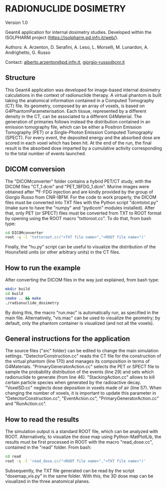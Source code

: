 #  RADIONUCLIDE DOSIMETRY

Version 1.0

Geant4 application for internal dosimetry studies.
Developed within the ISOLPHARM project (https://isolpharm.pd.infn.it/web/).

Authors: A. Arzenton, D. Serafini, A. Leso, L. Morselli, M. Lunardon, A.
Andrighetto, G. Russo

Contact: alberto.arzenton@pd.infn.it, giorgio-russo@cnr.it


## Structure

This Geant4 application was developed for image-based internal dosimetry
calculations in the context of radionuclide therapy.
A virtual phantom is built taking the anatomical information contained in a
Computed Tomography (CT) file. Its geometry, composed by an array of voxels, is
based on G4PhantomParameterisation. Each tissue, represented by a different
density in the CT, can be associated to a different G4Material.
The generation of primaries follows instead the distribution contained in an
emission tomography file, which can be either a Positron Emission Tomography
(PET) or a Single-Photon Emission Computed Tomography (SPECT).
For every event, the deposited energy and the absorbed dose are scored in each
voxel which has been hit. At the end of the run, the final result is the
absorbed dose imparted by a cumulative activity corresponding to the total
number of events launched.


## DICOM conversion

The "DICOMconverter" folder contains a hybrid PET/CT study, with the DICOM files
"CT_1.dcm" and "PET_18FDG_1.dcm". Murine images were obtained after ¹⁸F-FDG
injection and are kindly provided by the group of Giorgio Russo from CNR-IBFM.
For the code to work properly, the DICOM files must be converted into TXT files
with the Python script "dcmtotxt.py" (make sure to have the "numpy" and
"pydicom" modules installed). After that, only PET (or SPECT) files must be
converted from TXT to ROOT format by opening using the ROOT macro
"txttoroot.cc". To do that, from bash type:

````bash
cd DICOMconverter
root -q -l 'txttoroot.cc("<TXT file name>","<ROOT file name>")'
````

Finally, the "hu.py" script can be useful to visualize the
distribution of the Hounsfield units (or other arbitrary units) in the CT files.


## How to run the example

After converting the DICOM files in the way just explained, from bash type:

````bash
mkdir build
cd build
cmake .. && make
./radionuclide_dosimetry
````

By doing this, the macro "run.mac" is automatically run, as specified in the
main file. Alternatively, "vis.mac" can be used to visualize the geometry; by
default, only the phantom container is visualized (and not all the voxels).


## General instructions for the application

The source files ("src" folder) can be edited to change the main simulation
settings.
"DetectorConstruction.cc" reads the CT file for the construction of the virtual
phantom (line 170) and manages its composition in terms of G4Materials.
"PrimaryGeneratorAction.cc" selects the PET or SPECT file to sample the
probability distribution of the events (line 29) and sets which radionuclide to
generate (from line 46).
"StackingAction.cc" allows to kill certain particle species when generated by
the radioactive decay.
"VoxelSD.cc" neglects dose deposition in voxels made of air (line 57).
When changing the number of voxels, it is important to update this parameter in
"DetectorConstruction.cc", "EventAction.cc", "PrimaryGeneratorAction.cc" and
"RunAction.cc".


## How to read the results

The simulation output is a standard ROOT file, which can be analyzed with ROOT.
Alternatively, to visualize the dose map using Python-MatPlotLib, the results
must be first processed in ROOT with the macro "read_dose.cc", contained in the
"read" folder. From bash:

````bash
cd read
root -q -l 'read_dose.cc("<ROOT file name>","<TXT file name>")'
````

Subsequently, the TXT file generated can be read by the script
"dosemap_vis.py" in the same folder. With this, the 3D dose map can be
visualized in the three anatomical planes.
